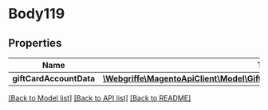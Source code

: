 # Body119

## Properties
Name | Type | Description | Notes
------------ | ------------- | ------------- | -------------
**giftCardAccountData** | [**\Webgriffe\MagentoApiClient\Model\GiftCardAccountDataGiftCardAccountInterface**](GiftCardAccountDataGiftCardAccountInterface.md) |  | 

[[Back to Model list]](../README.md#documentation-for-models) [[Back to API list]](../README.md#documentation-for-api-endpoints) [[Back to README]](../README.md)



